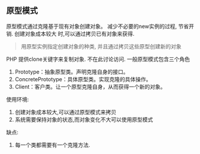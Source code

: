 ## 原型模式
原型模式通过克隆基于现有对象创建对象。 减少不必要的new实例的过程, 节省开销. 创建对象成本较大
时,可以通过拷贝已有对象来获得.

> 用原型实例指定创建对象的种类, 并且通过拷贝这些原型创建新的对象

PHP 提供clone关键字来复制对象. 不在此讨论访问. 一般原型模式包含三个角色
1. Prototype：抽象原型类。声明克隆自身的接口。 
2. ConcretePrototype：具体原型类。实现克隆的具体操作。 
3. Client：客户类。让一个原型克隆自身，从而获得一个新的对象。

使用环境:
1. 创建对象成本较大,可以通过原型模式来拷贝
2. 系统需要保持对象的状态,而对象变化不大可以使用原型模式

缺点:
1. 每一个类都需要有一个克隆方法.